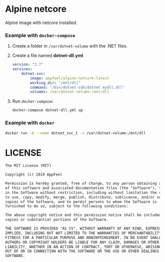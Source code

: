 # Alpine netcore

Alpine image with netcore installed.

### Example with `docker-compose`

1. Create a folder in `/var/dotnet-volume` with the .NET files.
2. Create a file named **dotnet-dll.yml**

    ```yml
    version: "3.7"
    services:
        dotnet-svc:
            image: appfeel/alpine-netcore:latest
            working_dir: "/mnt/dll"
            command: "/bin/dotnet-sdk/dotnet mydll.dll"
            volumes: /var/dotnet-volume:/mnt/dll
    ```
3. Run `docker-compose`:

    ```bash
    docker-compose dotnet-dll.yml up
    ```

### Example with `docker`

```bash
docker run -d --name dotnet_svc_1 -v /var/dotnet-volume:/mnt/dll
```

# LICENSE

```txt
The MIT License (MIT)

Copyright (c) 2019 AppFeel

Permission is hereby granted, free of charge, to any person obtaining a copy
of this software and associated documentation files (the "Software"), to deal
in the Software without restriction, including without limitation the rights
to use, copy, modify, merge, publish, distribute, sublicense, and/or sell
copies of the Software, and to permit persons to whom the Software is
furnished to do so, subject to the following conditions:

The above copyright notice and this permission notice shall be included in all
copies or substantial portions of the Software.

THE SOFTWARE IS PROVIDED "AS IS", WITHOUT WARRANTY OF ANY KIND, EXPRESS OR
IMPLIED, INCLUDING BUT NOT LIMITED TO THE WARRANTIES OF MERCHANTABILITY,
FITNESS FOR A PARTICULAR PURPOSE AND NONINFRINGEMENT. IN NO EVENT SHALL THE
AUTHORS OR COPYRIGHT HOLDERS BE LIABLE FOR ANY CLAIM, DAMAGES OR OTHER
LIABILITY, WHETHER IN AN ACTION OF CONTRACT, TORT OR OTHERWISE, ARISING FROM,
OUT OF OR IN CONNECTION WITH THE SOFTWARE OR THE USE OR OTHER DEALINGS IN THE
SOFTWARE.
```
